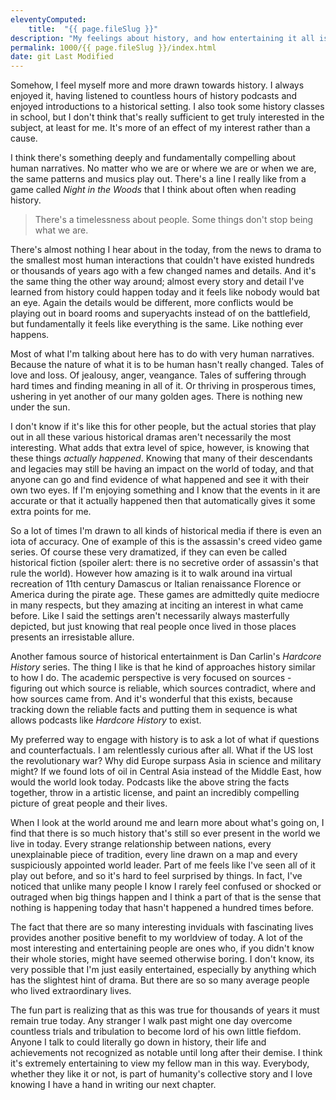 ```yaml
---
eleventyComputed:
    title:  "{{ page.fileSlug }}"
description: "My feelings about history, and how entertaining it all is"
permalink: 1000/{{ page.fileSlug }}/index.html
date: git Last Modified
---
```


Somehow, I feel myself more and more drawn towards history. I always enjoyed it, having listened to countless hours of history podcasts and enjoyed introductions to a historical setting. I also took some history classes in school, but I don't think that's really sufficient to get truly interested in the subject, at least for me. It's more of an effect of my interest rather than a cause.

I think there's something deeply and fundamentally compelling about human narratives. No matter who we are or where we are or when we are, the same patterns and musics play out. There's a line I really like from a game called _Night in the Woods_ that I think about often when reading history.

> There's a timelessness about people. Some things don't stop being what we are.

There's almost nothing I hear about in the today, from the news to drama to the smallest most human interactions that couldn't have existed hundreds or thousands of years ago with a few changed names and details. And it's the same thing the other way around; almost every story and detail I've learned from history could happen today and it feels like nobody would bat an eye. Again the details would be different, more conflicts would be playing out in board rooms and superyachts instead of on the battlefield, but fundamentally it feels like everything is the same. Like nothing ever happens.

Most of what I'm talking about here has to do with very human narratives. Because the nature of what it is to be human hasn't really changed. Tales of love and loss. Of jealousy, anger, veangance. Tales of suffering through hard times and finding meaning in all of it. Or thriving in prosperous times, ushering in yet another of our many golden ages. There is nothing new under the sun.

I don't know if it's like this for other people, but the actual stories that play out in all these various historical dramas aren't necessarily the most interesting. What adds that extra level of spice, however, is knowing that these things _actually happened_. Knowing that many of their descendants and legacies may still be having an impact on the world of today, and that anyone can go and find evidence of what happened and see it with their own two eyes. If I'm enjoying something and I know that the events in it are accurate or that it actually happened then that automatically gives it some extra points for me.

So a lot of times I'm drawn to all kinds of historical media if there is even an iota of accuracy. One of example of this is the assassin's creed video game series. Of course these very dramatized, if they can even be called historical fiction (spoiler alert: there is no secretive order of assassin's that rule the world). However how amazing is it to walk around ina virtual recreation of 11th century Damascus or Italian renaissance Florence or America during the pirate age. These games are admittedly quite mediocre in many respects, but they amazing at inciting an interest in what came before. Like I said the settings aren't necessarily always masterfully depicted, but just knowing that real people once lived in those places presents an irresistable allure.

Another famous source of historical entertainment is Dan Carlin's _Hardcore History_ series. The thing I like is that he kind of approaches history similar to how I do. The academic perspective is very focused on sources - figuring out which source is reliable, which sources contradict, where and how sources came from. And it's wonderful that this exists, because tracking down the reliable facts and putting them in sequence is what allows podcasts like _Hardcore History_ to exist.

My preferred way to engage with history is to ask a lot of what if questions and counterfactuals. I am relentlessly curious after all. What if the US lost the revolutionary war? Why did Europe surpass Asia in science and military might? If we found lots of oil in Central Asia instead of the Middle East, how would the world look today. Podcasts like the above string the facts together, throw in a artistic license, and paint an incredibly compelling picture of great people and their lives.

When I look at the world around me and learn more about what's going on, I find that there is so much history that's still so ever present in the world we live in today. Every strange relationship between nations, every unexplainable piece of tradition, every line drawn on a map and every suspiciously appointed world leader. Part of me feels like I've seen all of it play out before, and so it's hard to feel surprised by things. In fact, I've noticed that unlike many people I know I rarely feel confused or shocked or outraged when big things happen and I think a part of that is the sense that nothing is happening today that hasn't happened a hundred times before.

The fact that there are so many interesting inviduals with fascinating lives provides another positive benefit to my worldview of today. A lot of the most interesting and entertaining people are ones who, if you didn't know their whole stories, might have seemed otherwise boring. I don't know, its very possible that I'm just easily entertained, especially by anything which has the slightest hint of drama. But there are so so many average people who lived extraordinary lives. 

The fun part is realizing that as this was true for thousands of years it must remain true today. Any stranger I walk past might one day overcome countless trials and tribulation to become lord of his own little fiefdom. Anyone I talk to could literally go down in history, their life and achievements not recognized as notable until long after their demise. I think it's extremely entertaining to view my fellow man in this way. Everybody, whether they like it or not, is part of humanity's collective story and I love knowing I have a hand in writing our next chapter.